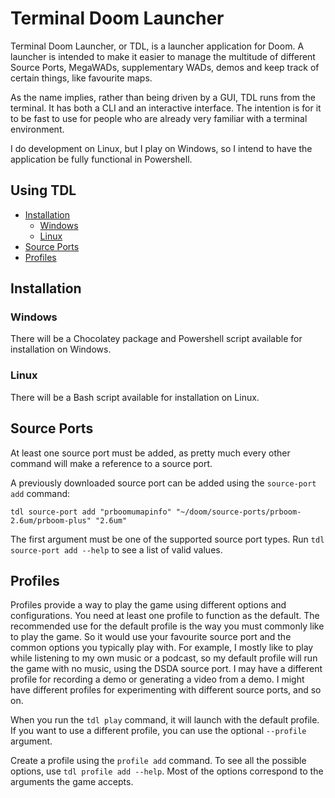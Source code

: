 # Terminal Doom Launcher

Terminal Doom Launcher, or TDL, is a launcher application for Doom. A launcher is intended to make it easier to manage the multitude of different Source Ports, MegaWADs, supplementary WADs, demos and keep track of certain things, like favourite maps.

As the name implies, rather than being driven by a GUI, TDL runs from the terminal. It has both a CLI and an interactive interface. The intention is for it to be fast to use for people who are already very familiar with a terminal environment.

I do development on Linux, but I play on Windows, so I intend to have the application be fully functional in Powershell.

## Using TDL

- [Installation](#installation)
    - [Windows](#windows)
    - [Linux](#linux)
- [Source Ports](#source-ports)
- [Profiles](#profiles)

## Installation

### Windows

There will be a Chocolatey package and Powershell script available for installation on Windows.

### Linux

There will be a Bash script available for installation on Linux.

## Source Ports

At least one source port must be added, as pretty much every other command will make a reference to a source port.

A previously downloaded source port can be added using the `source-port add` command:
```
tdl source-port add "prboomumapinfo" "~/doom/source-ports/prboom-2.6um/prboom-plus" "2.6um"
```

The first argument must be one of the supported source port types. Run `tdl source-port add --help` to see a list of valid values.

## Profiles

Profiles provide a way to play the game using different options and configurations. You need at least one profile to function as the default. The recommended use for the default profile is the way you must commonly like to play the game. So it would use your favourite source port and the common options you typically play with. For example, I mostly like to play while listening to my own music or a podcast, so my default profile will run the game with no music, using the DSDA source port. I may have a different profile for recording a demo or generating a video from a demo. I might have different profiles for experimenting with different source ports, and so on.

When you run the `tdl play` command, it will launch with the default profile. If you want to use a different profile, you can use the optional `--profile` argument.

Create a profile using the `profile add` command. To see all the possible options, use `tdl profile add --help`. Most of the options correspond to the arguments the game accepts.
